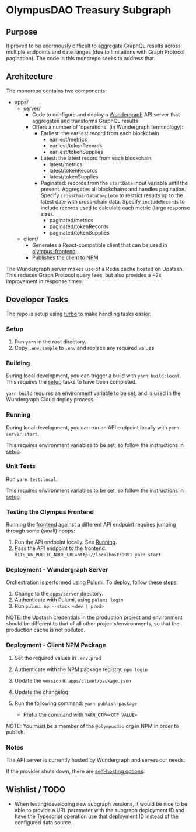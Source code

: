 # OlympusDAO Treasury Subgraph

## Purpose

It proved to be enormously difficult to aggregate GraphQL results across multiple endpoints and date ranges (due to limitations with Graph Protocol pagination). The code in this monorepo seeks to address that.

## Architecture

The monorepo contains two components:

- apps/
  - server/
    - Code to configure and deploy a [Wundergraph](https://wundergraph.com/) API server that aggregates and transforms GraphQL results
    - Offers a number of 'operations' (in Wundergraph terminology):
      - Earliest: the earliest record from each blockchain
        - earliest/metrics
        - earliest/tokenRecords
        - earliest/tokenSupplies
      - Latest: the latest record from each blockchain
        - latest/metrics
        - latest/tokenRecords
        - latest/tokenSupplies
      - Paginated: records from the `startDate` input variable until the present. Aggregates all blockchains and handles pagination. Specify `crossChainDataComplete` to restrict results up to the latest date with cross-chain data. Specify `includeRecords` to include records used to calculate each metric (large response size).
        - paginated/metrics
        - paginated/tokenRecords
        - paginated/tokenSupplies
  - client/
    - Generates a React-compatible client that can be used in [olympus-frontend](https://github.com/OlympusDAO/olympus-frontend/)
    - Publishes the client to [NPM](https://www.npmjs.com/package/@olympusdao/treasury-subgraph-client)

The Wundergraph server makes use of a Redis cache hosted on Upstash. This reduces Graph Protocol query fees, but also provides a ~2x improvement in response times.

## Developer Tasks

The repo is setup using [turbo](https://turbo.build/) to make handling tasks easier.

### Setup

1. Run `yarn` in the root directory.
2. Copy `.env.sample` to `.env` and replace any required values

### Building

During local development, you can trigger a build with `yarn build:local`. This requires the [setup](#setup) tasks to have been completed.

`yarn build` requires an environment variable to be set, and is used in the Wundergraph Cloud deploy process.

### Running

During local development, you can run an API endpoint locally with `yarn server:start`.

This requires environment variables to be set, so follow the instructions in [setup](#setup).

### Unit Tests

Run `yarn test:local`.

This requires environment variables to be set, so follow the instructions in [setup](#setup).

### Testing the Olympus Frontend

Running the [frontend](https://github.com/OlympusDAO/olympus-frontend/) against a different API endpoint requires jumping through some (small) hoops:

1. Run the API endpoint locally. See [Running](#running).
2. Pass the API endpoint to the frontend: `VITE_WG_PUBLIC_NODE_URL=http://localhost:9991 yarn start`

### Deployment - Wundergraph Server

Orchestration is performed using Pulumi. To deploy, follow these steps:

1. Change to the `apps/server` directory.
2. Authenticate with Pulumi, using `pulumi login`
3. Run `pulumi up --stack <dev | prod>`

NOTE: the Upstash credentials in the production project and environment should be different to that of all other projects/environments, so that the production cache is not polluted.

### Deployment - Client NPM Package

1. Set the required values in `.env.prod`
2. Authenticate with the NPM package registry: `npm login`
3. Update the `version` in `apps/client/package.json`
4. Update the changelog
5. Run the following command: `yarn publish-package`

    - Prefix the command with `YARN_OTP=<OTP VALUE>`

NOTE: You must be a member of the `@olympusdao` org in NPM in order to publish.

### Notes

The API server is currently hosted by Wundergraph and serves our needs.

If the provider shuts down, there are [self-hosting options](https://docs.wundergraph.com/docs/self-hosted/flyio).

## Wishlist / TODO

- When testing/developing new subgraph versions, it would be nice to be able to provide a URL parameter with the subgraph deployment ID and have the Typescript operation use that deployment ID instead of the configured data source.
